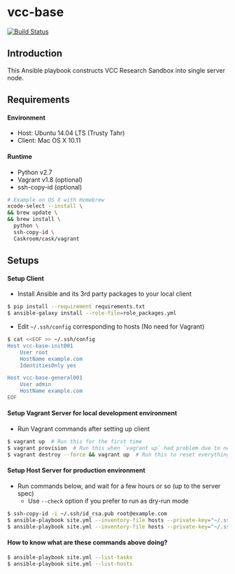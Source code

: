 vcc-base
===

[![Build Status](https://travis-ci.org/announce/vcc-base.svg?branch=master)](https://travis-ci.org/announce/vcc-base)


## Introduction

This Ansible playbook constructs VCC Research Sandbox into single server node.


## Requirements

#### Environment
* Host: Ubuntu 14.04 LTS (Trusty Tahr)
* Client: Mac OS X 10.11

#### Runtime
- Python v2.7
- Vagrant v1.8 (optional)
- ssh-copy-id (optional)

```bash
# Example on OS X with Homebrew
xcode-select --install \
&& brew update \
&& brew install \
  python \
  ssh-copy-id \
  Caskroom/cask/vagrant
```


## Setups

#### Setup Client

* Install Ansible and its 3rd party packages to your local client

```bash
$ pip install --requirement requirements.txt
$ ansible-galaxy install --role-file=role_packages.yml
```

* Edit ``~/.ssh/config`` corresponding to hosts (No need for Vagrant)

```bash
$ cat <<EOF >> ~/.ssh/config
Host vcc-base-init001
    User root
    HostName example.com
    IdentitiesOnly yes

Host vcc-base-general001
    User admin
    HostName example.com
EOF
```

#### Setup Vagrant Server for local development environment

* Run Vagrant commands after setting up client

```bash
$ vagrant up  # Run this for the first time
$ vagrant provision  # Run this when `vagrant up` had problem due to network error, etc
$ vagrant destroy --force && vagrant up  # Run this to reset everything
```

#### Setup Host Server for production environment

* Run commands below, and wait for a few hours or so (up to the server spec)
    * Use `--check` option if you prefer to run as dry-run mode

```bash
$ ssh-copy-id -i ~/.ssh/id_rsa.pub root@example.com
$ ansible-playbook site.yml --inventory-file hosts --private-key="~/.ssh/id_rsa" --limit="init_server"
$ ansible-playbook site.yml --inventory-file hosts --private-key="~/.ssh/id_rsa" --limit="general_server"
```

#### How to know what are these commands above doing?

```bash
$ ansible-playbook site.yml --list-tasks
$ ansible-playbook site.yml --list-hosts
```
